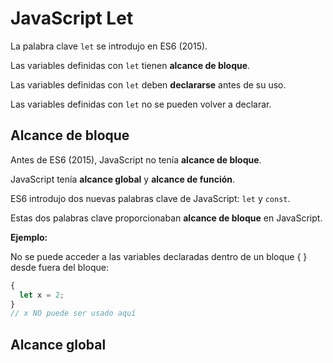 # JavaScript Let

La palabra clave `let` se introdujo en ES6 (2015).

Las variables definidas con `let` tienen **alcance de bloque**.

Las variables definidas con `let` deben **declararse** antes de su uso.

Las variables definidas con `let` no se pueden volver a declarar.

## Alcance de bloque

Antes de ES6 (2015), JavaScript no tenía **alcance de bloque**.

JavaScript tenía **alcance global** y **alcance de función**.

ES6 introdujo dos nuevas palabras clave de JavaScript: `let` y `const`.

Estas dos palabras clave proporcionaban **alcance de bloque** en JavaScript.

**Ejemplo:**

No se puede acceder a las variables declaradas dentro de un bloque { } desde fuera del bloque:

```js
{
  let x = 2;
}
// x NO puede ser usado aquí
```

## Alcance global



